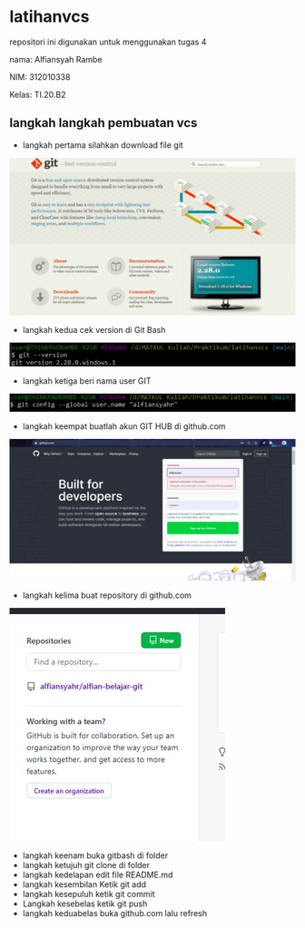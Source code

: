 # latihanvcs
repositori ini digunakan untuk menggunakan tugas 4

nama: Alfiansyah Rambe 

NIM: 312010338

Kelas: TI.20.B2

## langkah langkah pembuatan vcs
* langkah pertama silahkan download file git

![git pict](gambar/git-download.jpg)

* langkah kedua cek version di Git Bash

![git pict](gambar/git-versi.jpg)

* langkah ketiga beri nama user GIT

![git pict](gambar/git-user.jpg)

* langkah keempat buatlah akun GIT HUB di github.com

![git pict](gambar/buat-akungit.jpg)

* langkah kelima buat repository di github.com

![git pict](gambar/new-repo.jpg)

* langkah keenam buka gitbash di folder 
* langkah ketujuh git clone di folder
* langkah kedelapan edit file README.md
* langkah kesembilan Ketik git add 
* langkah kesepuluh ketik git commit
* Langkah kesebelas ketik git push
* langkah keduabelas buka github.com lalu refresh